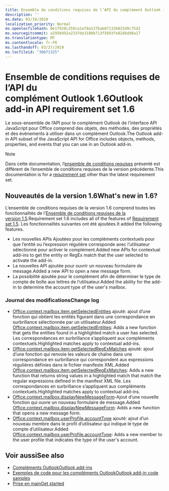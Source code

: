 ```yaml
---
title: Ensemble de conditions requises de l’API du complément Outlook 1.6
description: ''
ms.date: 03/19/2019
localization_priority: Normal
ms.openlocfilehash: 0e1f920c259ca1ef8a137bab07132b015d9c75d2
ms.sourcegitcommit: a2950492a2337de3180b713f5693fe82dbdd6a17
ms.translationtype: MT
ms.contentlocale: fr-FR
ms.lasthandoff: 03/27/2019
ms.locfileid: "30871325"
---
```

# <a name="outlook-add-in-api-requirement-set-16"></a><span data-ttu-id="200dd-102">Ensemble de conditions requises de l’API du complément Outlook 1.6</span><span class="sxs-lookup"><span data-stu-id="200dd-102">Outlook add-in API requirement set 1.6</span></span>

<span data-ttu-id="200dd-103">Le sous-ensemble de l’API pour le complément Outlook de l’interface API JavaScript pour Office comprend des objets, des méthodes, des propriétés et des événements à utiliser dans un complément Outlook.</span><span class="sxs-lookup"><span data-stu-id="200dd-103">The Outlook add-in API subset of the JavaScript API for Office includes objects, methods, properties, and events that you can use in an Outlook add-in.</span></span>

> [!NOTE]
> <span data-ttu-id="200dd-104">Dans cette documentation, l’[ensemble de conditions requises](/office/dev/add-ins/reference/requirement-sets/outlook-api-requirement-sets) présenté est différent de l’ensemble de conditions requises de la version précédente.</span><span class="sxs-lookup"><span data-stu-id="200dd-104">This documentation is for a [requirement set](/office/dev/add-ins/reference/requirement-sets/outlook-api-requirement-sets) other than the latest requirement set.</span></span>

## <a name="whats-new-in-16"></a><span data-ttu-id="200dd-105">Nouveautés de la version 1.6</span><span class="sxs-lookup"><span data-stu-id="200dd-105">What's new in 1.6?</span></span>

<span data-ttu-id="200dd-106">L’ensemble de conditions requises de la version 1.6 comprend toutes les fonctionnalités de l’[Ensemble de conditions requises de la version 1.5](../requirement-set-1.5/outlook-requirement-set-1.5.md).</span><span class="sxs-lookup"><span data-stu-id="200dd-106">Requirement set 1.6 includes all of the features of [Requirement set 1.5](../requirement-set-1.5/outlook-requirement-set-1.5.md).</span></span> <span data-ttu-id="200dd-107">Les fonctionnalités suivantes ont été ajoutées.</span><span class="sxs-lookup"><span data-stu-id="200dd-107">It added the following features.</span></span>

- <span data-ttu-id="200dd-108">Les nouvelles APIs Ajoutées pour les compléments contextuels pour que l’entité ou l’expression régulière corresponde avec l’utilisateur sélectionné pour activer le complément.</span><span class="sxs-lookup"><span data-stu-id="200dd-108">Added new APIs for contextual add-ins to get the entity or RegEx match that the user selected to activate the add-in.</span></span>
- <span data-ttu-id="200dd-109">La nouvelles API ajoutée pour ouvrir un nouveau formulaire de message.</span><span class="sxs-lookup"><span data-stu-id="200dd-109">Added a new API to open a new message form.</span></span>
- <span data-ttu-id="200dd-110">La possibilité ajoutée pour le complément afin de déterminer le type de compte de boîte aux lettres de l’utilisateur.</span><span class="sxs-lookup"><span data-stu-id="200dd-110">Added the ability for the add-in to determine the account type of the user's mailbox.</span></span>

### <a name="change-log"></a><span data-ttu-id="200dd-111">Journal des modifications</span><span class="sxs-lookup"><span data-stu-id="200dd-111">Change log</span></span>

- <span data-ttu-id="200dd-112">[Office.context.mailbox.item.getSelectedEntities](office.context.mailbox.item.md#getselectedentities--entities) ajouté: ajout d’une fonction qui obtient les entités figurant dans une correspondance en surbrillance sélectionnée par un utilisateur.</span><span class="sxs-lookup"><span data-stu-id="200dd-112">Added [Office.context.mailbox.item.getSelectedEntities](office.context.mailbox.item.md#getselectedentities--entities): Adds a new function that gets the entities found in a highlighted match a user has selected.</span></span> <span data-ttu-id="200dd-113">Les correspondances en surbrillance s’appliquent aux compléments contextuels.</span><span class="sxs-lookup"><span data-stu-id="200dd-113">Highlighted matches apply to contextual add-ins.</span></span>
- <span data-ttu-id="200dd-114">[Office.context.mailbox.item.getSelectedRegExMatches](office.context.mailbox.item.md#getselectedregexmatches--object) ajouté: ajout d’une fonction qui renvoie les valeurs de chaîne dans une correspondance en surbrillance qui correspondent aux expressions régulières définies dans le fichier manifeste XML.</span><span class="sxs-lookup"><span data-stu-id="200dd-114">Added [Office.context.mailbox.item.getSelectedRegExMatches](office.context.mailbox.item.md#getselectedregexmatches--object): Adds a new function that returns string values in a highlighted match that match the regular expressions defined in the manifest XML file.</span></span> <span data-ttu-id="200dd-115">Les correspondances en surbrillance s’appliquent aux compléments contextuels.</span><span class="sxs-lookup"><span data-stu-id="200dd-115">Highlighted matches apply to contextual add-ins.</span></span>
- <span data-ttu-id="200dd-116">[Office.context.mailbox.displayNewMessageForm](office.context.mailbox.md#displaynewmessageformparameters)-Ajout d’une nouvelle fonction qui ouvre un nouveau formulaire de message.</span><span class="sxs-lookup"><span data-stu-id="200dd-116">Added [Office.context.mailbox.displayNewMessageForm](office.context.mailbox.md#displaynewmessageformparameters): Adds a new function that opens a new message form.</span></span>
- <span data-ttu-id="200dd-117">[Office.context.mailbox.userProfile.accountType](office.context.mailbox.userprofile.md#accounttype-string) ajouté: ajout d’un nouveau membre dans le profil d’utilisateur qui indique le type de compte d’utilisateur.</span><span class="sxs-lookup"><span data-stu-id="200dd-117">Added [Office.context.mailbox.userProfile.accountType](office.context.mailbox.userprofile.md#accounttype-string): Adds a new member to the user profile that indicates the type of the user's account.</span></span>

## <a name="see-also"></a><span data-ttu-id="200dd-118">Voir aussi</span><span class="sxs-lookup"><span data-stu-id="200dd-118">See also</span></span>

- [<span data-ttu-id="200dd-119">Compléments Outlook</span><span class="sxs-lookup"><span data-stu-id="200dd-119">Outlook add-ins</span></span>](/outlook/add-ins/)
- [<span data-ttu-id="200dd-120">Exemples de code pour les compléments Outlook</span><span class="sxs-lookup"><span data-stu-id="200dd-120">Outlook add-in code samples</span></span>](https://developer.microsoft.com/outlook/gallery/?filterBy=Outlook,Samples,Add-ins)
- [<span data-ttu-id="200dd-121">Prise en main</span><span class="sxs-lookup"><span data-stu-id="200dd-121">Get started</span></span>](/outlook/add-ins/quick-start)
